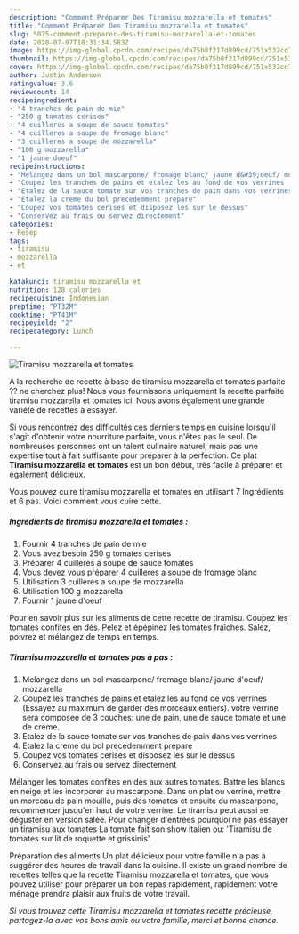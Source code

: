 ```yaml
---
description: "Comment Préparer Des Tiramisu mozzarella et tomates"
title: "Comment Préparer Des Tiramisu mozzarella et tomates"
slug: 5075-comment-preparer-des-tiramisu-mozzarella-et-tomates
date: 2020-07-07T18:31:34.583Z
image: https://img-global.cpcdn.com/recipes/da75b8f217d899cd/751x532cq70/tiramisu-mozzarella-et-tomates-photo-principale-de-la-recette.jpg
thumbnail: https://img-global.cpcdn.com/recipes/da75b8f217d899cd/751x532cq70/tiramisu-mozzarella-et-tomates-photo-principale-de-la-recette.jpg
cover: https://img-global.cpcdn.com/recipes/da75b8f217d899cd/751x532cq70/tiramisu-mozzarella-et-tomates-photo-principale-de-la-recette.jpg
author: Justin Anderson
ratingvalue: 3.6
reviewcount: 14
recipeingredient:
- "4 tranches de pain de mie"
- "250 g tomates cerises"
- "4 cuilleres a soupe de sauce tomates"
- "4 cuilleres a soupe de fromage blanc"
- "3 cuilleres a soupe de mozzarella"
- "100 g mozzarella"
- "1 jaune doeuf"
recipeinstructions:
- "Melangez dans un bol mascarpone/ fromage blanc/ jaune d&#39;oeuf/ mozzarella"
- "Coupez les tranches de pains et etalez les au fond de vos verrines (Essayez au maximum de garder des morceaux entiers). votre verrine sera composee de 3 couches: une de pain, une de sauce tomate et une de creme."
- "Etalez de la sauce tomate sur vos tranches de pain dans vos verrines"
- "Etalez la creme du bol precedemment prepare"
- "Coupez vos tomates cerises et disposez les sur le dessus"
- "Conservez au frais ou servez directement"
categories:
- Resep
tags:
- tiramisu
- mozzarella
- et

katakunci: tiramisu mozzarella et 
nutrition: 128 calories
recipecuisine: Indonesian
preptime: "PT32M"
cooktime: "PT41M"
recipeyield: "2"
recipecategory: Lunch

---
```



![Tiramisu mozzarella et tomates](https://img-global.cpcdn.com/recipes/da75b8f217d899cd/751x532cq70/tiramisu-mozzarella-et-tomates-photo-principale-de-la-recette.jpg)

A la recherche de recette à base de tiramisu mozzarella et tomates parfaite ?? ne cherchez plus! Nous vous fournissons uniquement la recette parfaite tiramisu mozzarella et tomates ici. Nous avons également une grande variété de recettes à essayer.

Si vous rencontrez des difficultés ces derniers temps en cuisine lorsqu'il s'agit d'obtenir votre nourriture parfaite, vous n'êtes pas le seul. De nombreuses personnes ont un talent culinaire naturel, mais pas une expertise tout à fait suffisante pour préparer à la perfection. Ce plat <strong> Tiramisu mozzarella et tomates </strong> est un bon début, très facile à préparer et également délicieux.

<!--inarticleads1-->

Vous pouvez cuire tiramisu mozzarella et tomates en utilisant 7 Ingrédients et 6 pas. Voici comment vous cuire cette.

##### Ingrédients de tiramisu mozzarella et tomates :

1. Fournir 4 tranches de pain de mie
1. Vous avez besoin 250 g tomates cerises
1. Préparer 4 cuilleres a soupe de sauce tomates
1. Vous devez vous préparer 4 cuilleres a soupe de fromage blanc
1. Utilisation 3 cuilleres a soupe de mozzarella
1. Utilisation 100 g mozzarella
1. Fournir 1 jaune d&#39;oeuf


Pour en savoir plus sur les aliments de cette recette de tiramisu. Coupez les tomates confites en dés. Pelez et épépinez les tomates fraîches. Salez, poivrez et mélangez de temps en temps. 

<!--inarticleads2-->

##### Tiramisu mozzarella et tomates pas à pas :

1. Melangez dans un bol mascarpone/ fromage blanc/ jaune d&#39;oeuf/ mozzarella
1. Coupez les tranches de pains et etalez les au fond de vos verrines (Essayez au maximum de garder des morceaux entiers). votre verrine sera composee de 3 couches: une de pain, une de sauce tomate et une de creme.
1. Etalez de la sauce tomate sur vos tranches de pain dans vos verrines
1. Etalez la creme du bol precedemment prepare
1. Coupez vos tomates cerises et disposez les sur le dessus
1. Conservez au frais ou servez directement


Mélanger les tomates confites en dés aux autres tomates. Battre les blancs en neige et les incorporer au mascarpone. Dans un plat ou verrine, mettre un morceau de pain mouillé, puis des tomates et ensuite du mascarpone, recommencer jusqu&#39;en haut de votre verrine. Le tiramisu peut aussi se déguster en version salée. Pour changer d&#39;entrées pourquoi ne pas essayer un tiramisu aux tomates La tomate fait son show italien ou: &#39;Tiramisu de tomates sur lit de roquette et grissinis&#39;. 

<!--inarticleads1-->

<p>
Préparation des aliments Un plat délicieux pour votre famille n'a pas à suggérer des heures de travail dans la cuisine. Il existe un grand nombre de recettes telles que la recette Tiramisu mozzarella et tomates, que vous pouvez utiliser pour préparer un bon repas rapidement, rapidement votre ménage prendra plaisir aux fruits de votre travail.
</p>

<p>
<i>Si vous trouvez cette Tiramisu mozzarella et tomates recette précieuse, partagez-la avec vos bons amis ou votre famille, merci et bonne chance.</i>
</p>
